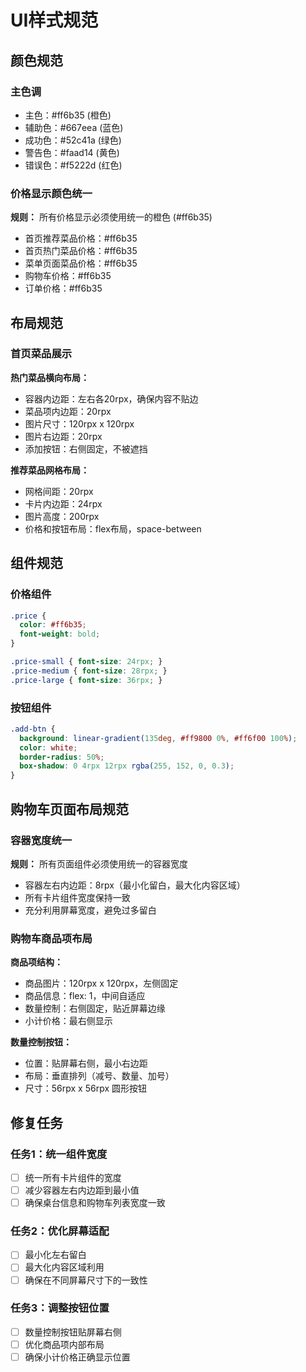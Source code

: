# UI样式规范

## 颜色规范

### 主色调
- 主色：#ff6b35 (橙色)
- 辅助色：#667eea (蓝色)
- 成功色：#52c41a (绿色)
- 警告色：#faad14 (黄色)
- 错误色：#f5222d (红色)

### 价格显示颜色统一
**规则：** 所有价格显示必须使用统一的橙色 (#ff6b35)
- 首页推荐菜品价格：#ff6b35
- 首页热门菜品价格：#ff6b35
- 菜单页面菜品价格：#ff6b35
- 购物车价格：#ff6b35
- 订单价格：#ff6b35

## 布局规范

### 首页菜品展示
**热门菜品横向布局：**
- 容器内边距：左右各20rpx，确保内容不贴边
- 菜品项内边距：20rpx
- 图片尺寸：120rpx x 120rpx
- 图片右边距：20rpx
- 添加按钮：右侧固定，不被遮挡

**推荐菜品网格布局：**
- 网格间距：20rpx
- 卡片内边距：24rpx
- 图片高度：200rpx
- 价格和按钮布局：flex布局，space-between

## 组件规范

### 价格组件
```css
.price {
  color: #ff6b35;
  font-weight: bold;
}

.price-small { font-size: 24rpx; }
.price-medium { font-size: 28rpx; }
.price-large { font-size: 36rpx; }
```

### 按钮组件
```css
.add-btn {
  background: linear-gradient(135deg, #ff9800 0%, #ff6f00 100%);
  color: white;
  border-radius: 50%;
  box-shadow: 0 4rpx 12rpx rgba(255, 152, 0, 0.3);
}
```

## 购物车页面布局规范

### 容器宽度统一
**规则：** 所有页面组件必须使用统一的容器宽度
- 容器左右内边距：8rpx（最小化留白，最大化内容区域）
- 所有卡片组件宽度保持一致
- 充分利用屏幕宽度，避免过多留白

### 购物车商品项布局
**商品项结构：**
- 商品图片：120rpx x 120rpx，左侧固定
- 商品信息：flex: 1，中间自适应
- 数量控制：右侧固定，贴近屏幕边缘
- 小计价格：最右侧显示

**数量控制按钮：**
- 位置：贴屏幕右侧，最小右边距
- 布局：垂直排列（减号、数量、加号）
- 尺寸：56rpx x 56rpx 圆形按钮

## 修复任务

### 任务1：统一组件宽度
- [ ] 统一所有卡片组件的宽度
- [ ] 减少容器左右内边距到最小值
- [ ] 确保桌台信息和购物车列表宽度一致

### 任务2：优化屏幕适配
- [ ] 最小化左右留白
- [ ] 最大化内容区域利用
- [ ] 确保在不同屏幕尺寸下的一致性

### 任务3：调整按钮位置
- [ ] 数量控制按钮贴屏幕右侧
- [ ] 优化商品项内部布局
- [ ] 确保小计价格正确显示位置